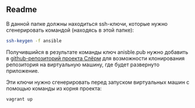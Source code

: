 ## Readme
В данной папке должны находиться ssh-ключи, которые нужно сгенерировать командой (находясь в этой папке):
```sh
ssh-keygen -f ansible
```
Получившийся в результате команды ключ anisble.pub нужно добавить в [github-репозиторий проекта Слёрм](https://gitlab.slurm.io/edu/xpaste_practicum) для возможности клонирования репозитория на виртуальную машину, где будет развернуто приложение.

Эти ключи нужно сгенерировать перед запуском виртуальных машин с помощью команды из корня проекта:
 ```sh 
 vagrant up
 ```
